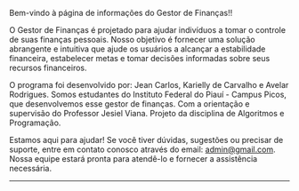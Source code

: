 
Bem-vindo à página de informações do Gestor de Finanças!!

O Gestor de Finanças é projetado para ajudar indivíduos a tomar o controle de suas finanças pessoais. Nosso objetivo é fornecer uma solução abrangente e intuitiva que ajude os usuários a alcançar a estabilidade financeira, estabelecer metas e tomar decisões informadas sobre seus recursos financeiros.

O programa foi desenvolvido por: Jean Carlos, Karielly de Carvalho e Avelar Rodrigues. Somos estudantes do Instituto Federal do Piauí - Campus Picos, que desenvolvemos esse gestor de finanças. Com a orientação e supervisão do Professor Jesiel Viana. Projeto da disciplina de Algoritmos e Programação.

Estamos aqui para ajudar! Se você tiver dúvidas, sugestões ou precisar de suporte, entre em contato conosco através do email: admin@gmail.com. Nossa equipe estará pronta para atendê-lo e fornecer a assistência necessária.

---

